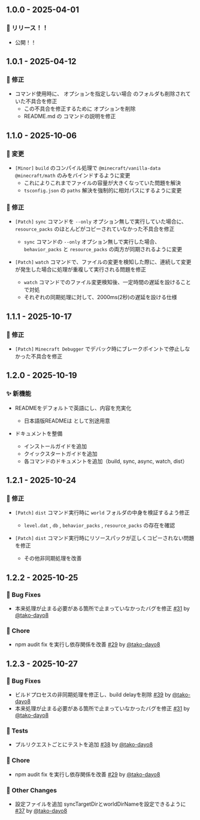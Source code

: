 ## 1.0.0 - 2025-04-01

### 🚀 リリース！！

- 公開！！

## 1.0.1 - 2025-04-12

### 🐛 修正

- コマンド使用時に、 オプションを指定しない場合 のフォルダも削除されていた不具合を修正
    - この不具合を修正するために オプションを削除
    - README.md の コマンドの説明を修正

## 1.1.0 - 2025-10-06

### 🔧 変更

- `[Minor]` `build` のコンパイル処理で `@minecraft/vanilla-data` `@minecraft/math` のみをバインドするように変更
    - これによりこれまでファイルの容量が大きくなっていた問題を解決
    - `tsconfig.json` の `paths` 解決を強制的に相対パスにするように変更

### 🐛 修正

- `[Patch]` `sync` コマンドを `--only` オプション無しで実行していた場合に、 `resource_packs` のほとんどがコピーされていなかった不具合を修正

    - `sync` コマンドの `--only` オプション無しで実行した場合、`behavior_packs` と `resource_packs` の両方が同期されるように変更

- `[Patch]` `watch` コマンドで、ファイルの変更を検知した際に、連続して変更が発生した場合に処理が重複して実行される問題を修正
    - `watch` コマンドでのファイル変更検知後、一定時間の遅延を設けることで対処
    - それぞれの同期処理に対して、2000ms(2秒)の遅延を設ける仕様

## 1.1.1 - 2025-10-17

### 🐛 修正

- `[Patch]` `Minecraft Debugger` でデバック時にブレークポイントで停止しなかった不具合を修正

## 1.2.0 - 2025-10-19

### ✨ 新機能

- READMEをデフォルトで英語にし、内容を充実化

    - 日本語版READMEは として別途用意

- ドキュメントを整備

    - インストールガイドを追加
    - クイックスタートガイドを追加
    - 各コマンドのドキュメントを追加（build, sync, async, watch, dist）

## 1.2.1 - 2025-10-24

### 🐛 修正

- `[Patch]` `dist` コマンド実行時に `world` フォルダの中身を検証するよう修正

    - `level.dat` , `db` , `behavior_packs` , `resource_packs` の存在を確認

- `[Patch]` `dist` コマンド実行時にリソースパックが正しくコピーされない問題を修正
    - その他非同期処理を改善

## 1.2.2 - 2025-10-25

### 🐛 Bug Fixes

- 本来処理が止まる必要がある箇所で止まっていなかったバグを修正 [#31](https://github.com/AKHstudio/akh_file_sync/pull/31) by [@tako-dayo8](https://github.com/tako-dayo8)
### 🔧 Chore

- npm audit fix を実行し依存関係を改善 [#29](https://github.com/AKHstudio/akh_file_sync/pull/29) by [@tako-dayo8](https://github.com/tako-dayo8)

## 1.2.3 - 2025-10-27

### 🐛 Bug Fixes

- ビルドプロセスの非同期処理を修正し、build delayを削除 [#39](https://github.com/AKHstudio/akh_file_sync/pull/39) by [@tako-dayo8](https://github.com/tako-dayo8)
- 本来処理が止まる必要がある箇所で止まっていなかったバグを修正 [#31](https://github.com/AKHstudio/akh_file_sync/pull/31) by [@tako-dayo8](https://github.com/tako-dayo8)
### 🧪 Tests

- プルリクエストごとにテストを追加 [#38](https://github.com/AKHstudio/akh_file_sync/pull/38) by [@tako-dayo8](https://github.com/tako-dayo8)
### 🔧 Chore

- npm audit fix を実行し依存関係を改善 [#29](https://github.com/AKHstudio/akh_file_sync/pull/29) by [@tako-dayo8](https://github.com/tako-dayo8)
### 📝 Other Changes

- 設定ファイルを追加 syncTargetDirとworldDirNameを設定できるように [#37](https://github.com/AKHstudio/akh_file_sync/pull/37) by [@tako-dayo8](https://github.com/tako-dayo8)
